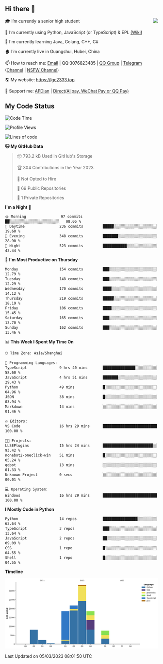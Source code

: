 ## Hi there 👋

<div width="50%">
<img align="right" src="https://readme.lgc2333.top/api?username=lgc2333&show_icons=true" />
</div>

🎓 I’m currently a senior high student

📝 I’m currently using Python, JavaScript (or TypeScript) & EPL [(Wiki)](https://en.wikipedia.org/wiki/Easy_Programming_Language)

📒 I'm currently learning Java, Golang, C++, C#

🏠 I’m currently live in Guangshui, Hubei, China

📫 How to reach me: [Email](mailto:lgc2333@126.com) | QQ:3076823485 | [QQ Group](https://jq.qq.com/?_wv=1027&k=ktwOHdU2) | [Telegram](https://t.me/@lgc2333) ([Channel](https://t.me/stu2333_pd) | [NSFW Channel](https://t.me/stu_collection))

🌎 My website: <https://lgc2333.top>

🤝 Support me: [AFDian](https://afdian.net/@lgc2333) | [Direct(Alipay, WeChat Pay or QQ Pay)](https://s2.loli.net/2022/02/03/MLqe53BjWOAhpcF.png)

## My Code Status

<!--START_SECTION:waka-->
![Code Time](http://img.shields.io/badge/Code%20Time-1%2C079%20hrs%2036%20mins-blue)

![Profile Views](http://img.shields.io/badge/Profile%20Views-7-blue)

![Lines of code](https://img.shields.io/badge/From%20Hello%20World%20I%27ve%20Written-107.6%20thousand%20lines%20of%20code-blue)

**🐱 My GitHub Data** 

> 📦 793.2 kB Used in GitHub's Storage 
 > 
> 🏆 304 Contributions in the Year 2023
 > 
> 🚫 Not Opted to Hire
 > 
> 📜 69 Public Repositories 
 > 
> 🔑 1 Private Repositories 
 > 
**I'm a Night 🦉** 

```text
🌞 Morning                97 commits          ██░░░░░░░░░░░░░░░░░░░░░░░   08.06 % 
🌆 Daytime                236 commits         █████░░░░░░░░░░░░░░░░░░░░   19.60 % 
🌃 Evening                348 commits         ███████░░░░░░░░░░░░░░░░░░   28.90 % 
🌙 Night                  523 commits         ███████████░░░░░░░░░░░░░░   43.44 % 
```
📅 **I'm Most Productive on Thursday** 

```text
Monday                   154 commits         ███░░░░░░░░░░░░░░░░░░░░░░   12.79 % 
Tuesday                  148 commits         ███░░░░░░░░░░░░░░░░░░░░░░   12.29 % 
Wednesday                170 commits         ████░░░░░░░░░░░░░░░░░░░░░   14.12 % 
Thursday                 219 commits         █████░░░░░░░░░░░░░░░░░░░░   18.19 % 
Friday                   186 commits         ████░░░░░░░░░░░░░░░░░░░░░   15.45 % 
Saturday                 165 commits         ███░░░░░░░░░░░░░░░░░░░░░░   13.70 % 
Sunday                   162 commits         ███░░░░░░░░░░░░░░░░░░░░░░   13.46 % 
```


📊 **This Week I Spent My Time On** 

```text
🕑︎ Time Zone: Asia/Shanghai

💬 Programming Languages: 
TypeScript               9 hrs 40 mins       ███████████████░░░░░░░░░░   58.60 % 
JavaScript               4 hrs 51 mins       ███████░░░░░░░░░░░░░░░░░░   29.43 % 
Python                   49 mins             █░░░░░░░░░░░░░░░░░░░░░░░░   04.96 % 
JSON                     38 mins             █░░░░░░░░░░░░░░░░░░░░░░░░   03.94 % 
Markdown                 14 mins             ░░░░░░░░░░░░░░░░░░░░░░░░░   01.46 % 

🔥 Editors: 
VS Code                  16 hrs 29 mins      █████████████████████████   100.00 % 

🐱‍💻 Projects: 
LLSEPlugins              15 hrs 24 mins      ███████████████████████░░   93.42 % 
nonebot2-oneclick-win    51 mins             █░░░░░░░░░░░░░░░░░░░░░░░░   05.24 % 
qqbot                    13 mins             ░░░░░░░░░░░░░░░░░░░░░░░░░   01.33 % 
Unknown Project          0 secs              ░░░░░░░░░░░░░░░░░░░░░░░░░   00.01 % 

💻 Operating System: 
Windows                  16 hrs 29 mins      █████████████████████████   100.00 % 
```

**I Mostly Code in Python** 

```text
Python                   14 repos            ████████████████░░░░░░░░░   63.64 % 
TypeScript               3 repos             ███░░░░░░░░░░░░░░░░░░░░░░   13.64 % 
JavaScript               2 repos             ██░░░░░░░░░░░░░░░░░░░░░░░   09.09 % 
CSS                      1 repo              █░░░░░░░░░░░░░░░░░░░░░░░░   04.55 % 
Shell                    1 repo              █░░░░░░░░░░░░░░░░░░░░░░░░   04.55 % 
```



**Timeline**

![Lines of Code chart](https://raw.githubusercontent.com/lgc2333/lgc2333/main/assets/bar_graph.png)


 Last Updated on 05/03/2023 08:01:50 UTC
<!--END_SECTION:waka-->
